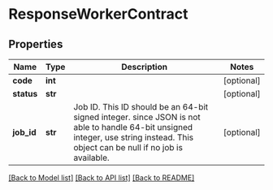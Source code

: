 # ResponseWorkerContract

## Properties
Name | Type | Description | Notes
------------ | ------------- | ------------- | -------------
**code** | **int** |  | [optional] 
**status** | **str** |  | [optional] 
**job_id** | **str** | Job ID. This ID should be an 64-bit signed integer. since JSON is not able to handle 64-bit unsigned integer, use string instead. This object can be null if no job is available. | [optional] 

[[Back to Model list]](../README.md#documentation-for-models) [[Back to API list]](../README.md#documentation-for-api-endpoints) [[Back to README]](../README.md)

